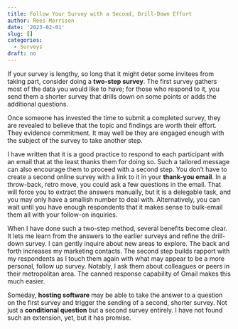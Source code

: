 ```yaml
---
title: Follow Your Survey with a Second, Drill-Down Effort
author: Rees Morrison
date: '2023-02-01'
slug: []
categories:
  - Surveys
draft: no
---
```


If your survey is lengthy, so long that it might deter some invitees from taking part, consider doing a **two-step survey**. The first survey gathers most of the data you would like to have; for those who respond to it, you send them a shorter survey that drills down on some points or adds the additional questions.  

Once someone has invested the time to submit a completed survey, they are revealed to believe that the topic and findings are worth their effort.   They evidence commitment.  It may well be they are engaged enough with the subject of the survey to take another step. 

I have written that it is a good practice to respond to each participant with an email that at the least thanks them for doing so.  Such a tailored message can also encourage them to proceed with a second step.  You don’t have to create a second online survey with a link to it in your **thank-you email**.  In a throw-back, retro move, you could ask a few questions in the email.  That will force you to extract the answers manually, but it is a delegable task, and you may only have a smallish number to deal with.  Alternatively, you can wait until you have enough respondents that it makes sense to bulk-email them all with your follow-on inquiries.

When I have done such a two-step method, several benefits become clear.   It lets me learn from the answers to the earlier surveys and refine the drill-down survey.  I can gently inquire about new areas to explore.  The back and forth increases my marketing contacts.  The second step builds rapport with my respondents as I touch them again with what may appear to be a more personal, follow up survey.  Notably, I ask them about colleagues or peers in their metropolitan area.  The canned response capability of Gmail makes this much easier.  

Someday, **hosting software** may be able to take the answer to a question on the first survey and trigger the sending of a second, shorter survey. Not just a **conditional question** but a second survey entirely.  I have not found such an extension, yet, but it has promise.

<!-- End of post -->
